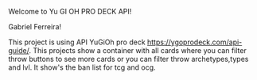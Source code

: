 Welcome to Yu GI OH PRO DECK API!

Gabriel Ferreira!

This project is using API YuGiOh pro deck https://ygoprodeck.com/api-guide/. This projects show a container with all cards where you can filter throw buttons to see more cards or you can filter throw archetypes,types and lvl. It show's the ban list for tcg and ocg.
